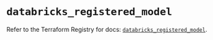 # `databricks_registered_model`

Refer to the Terraform Registry for docs: [`databricks_registered_model`](https://registry.terraform.io/providers/databricks/databricks/1.67.0/docs/resources/registered_model).
